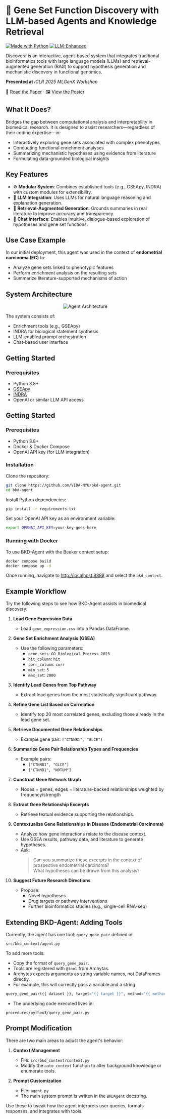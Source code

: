 # 🧬 Gene Set Function Discovery with LLM-based Agents and Knowledge Retrieval

[![Made with Python](https://img.shields.io/badge/Made%20with-Python-blue)](https://www.python.org/)
[![LLM-Enhanced](https://img.shields.io/badge/Powered%20by-LLMs-blueviolet)]()


Discovera is an interactive, agent-based system that integrates traditional bioinformatics tools with large language models (LLMs) and retrieval-augmented generation (RAG) to support hypothesis generation and mechanistic discovery in functional genomics.

**Presented at** *ICLR 2025 MLGenX Workshop*

🔗 [Read the Paper](https://openreview.net/pdf?id=mpvp5KP8fR) · 🖼️ [View the Poster](https://iclr.cc/media/PosterPDFs/ICLR%202025/37062.png?t=1746410988.3281965)


## What It Does?

Bridges the gap between computational analysis and interpretability in biomedical research. It is designed to assist researchers—regardless of their coding expertise—in:

- Interactively exploring gene sets associated with complex phenotypes  
- Conducting functional enrichment analyses  
- Summarizing mechanistic hypotheses using evidence from literature  
- Formulating data-grounded biological insights  

## Key Features

- ⚙️ **Modular System**: Combines established tools (e.g., GSEApy, INDRA) with custom modules for extensibility.  
- 📖 **LLM Integration**: Uses LLMs for natural language reasoning and explanation generation.  
- 🔎 **Retrieval-Augmented Generation**: Grounds summaries in real literature to improve accuracy and transparency.  
- 💬 **Chat Interface**: Enables intuitive, dialogue-based exploration of hypotheses and gene set functions.  

## Use Case Example

In our initial deployment, this agent was used in the context of **endometrial carcinoma (EC)** to:

- Analyze gene sets linked to phenotypic features  
- Perform enrichment analysis on the resulting sets  
- Summarize literature-supported mechanisms of action  

## System Architecture

<p align="center">
  <img src="images/system.svg" alt="Agent Architecture" />
</p>

The system consists of:
- Enrichment tools (e.g., GSEApy)  
- INDRA for biological statement synthesis  
- LLM-enabled prompt orchestration  
- Chat-based user interface  

## Getting Started

### Prerequisites

- Python 3.8+  
- [GSEApy](https://gseapy.readthedocs.io/)  
- [INDRA](https://indra.readthedocs.io/)  
- OpenAI or similar LLM API access

## Getting Started

### Prerequisites

- Python 3.8+
- Docker & Docker Compose
- OpenAI API key (for LLM integration)

### Installation

Clone the repository:

```bash
git clone https://github.com/VIDA-NYU/bkd-agent.git
cd bkd-agent
```

Install Python dependencies:
```bash
pip install -r requirements.txt
```

Set your OpenAI API key as an environment variable:
```bash
export OPENAI_API_KEY=your-key-goes-here
```

### Running with Docker

To use BKD-Agent with the Beaker context setup:

```bash
docker compose build
docker compose up -d
```

Once running, navigate to [http://localhost:8888](http://localhost:8888) and select the `bkd_context`.

## Example Workflow

Try the following steps to see how BKD-Agent assists in biomedical discovery:

1. **Load Gene Expression Data**  
   - Load `gene_expression.csv` into a Pandas DataFrame.

2. **Gene Set Enrichment Analysis (GSEA)**  
   - Use the following parameters:  
     - `gene_sets`: `GO_Biological_Process_2023`  
     - `hit_column`: `hit`  
     - `corr_column`: `corr`  
     - `min_set`: `5`  
     - `max_set`: `2000`

3. **Identify Lead Genes from Top Pathway**  
   - Extract lead genes from the most statistically significant pathway.

4. **Refine Gene List Based on Correlation**  
   - Identify top 20 most correlated genes, excluding those already in the lead gene set.

5. **Retrieve Documented Gene Relationships**  
   - Example gene pair: `["CTNNB1", "GLCE"]`

6. **Summarize Gene Pair Relationship Types and Frequencies**  
   - Example pairs:  
     - `["CTNNB1", "GLCE"]`  
     - `["CTNNB1", "NOTUM"]`

7. **Construct Gene Network Graph**  
   - Nodes = genes, edges = literature-backed relationships weighted by frequency/strength

8. **Extract Gene Relationship Excerpts**  
   - Retrieve textual evidence supporting the relationships.

9. **Contextualize Gene Relationships in Disease (Endometrial Carcinoma)**  
   - Analyze how gene interactions relate to the disease context.  
   - Use GSEA results, pathway data, and literature to generate hypotheses.  
   - Ask:  
     > Can you summarize these excerpts in the context of prospective endometrial carcinoma?  
     > What hypotheses can be drawn from this analysis?

10. **Suggest Future Research Directions**  
    - Propose:  
      - Novel hypotheses  
      - Drug targets or pathway interventions  
      - Further bioinformatics studies (e.g., single-cell RNA-seq)

## Extending BKD-Agent: Adding Tools

Currently, the agent has one tool: `query_gene_pair` defined in:

```
src/bkd_context/agent.py
```

To add more tools:

- Copy the format of `query_gene_pair`.
- Tools are registered with `@tool` from Archytas.
- Archytas expects arguments as string variable names, not DataFrames directly.
- For example, this will correctly pass a variable and a string:

```python
query_gene_pair({{ dataset }}, target="{{ target }}", method="{{ method }}")
```

- The underlying code executed lives in:

```
procedures/python3/query_gene_pair.py
```

## Prompt Modification

There are two main areas to adjust the agent's behavior:

1. **Context Management**  
   - File: `src/bkd_context/context.py`  
   - Modify the `auto_context` function to alter background knowledge or enumerate tools.

2. **Prompt Customization**  
   - File: `agent.py`  
   - The main system prompt is written in the `BKDAgent` docstring.

Use these to tweak how the agent interprets user queries, formats responses, and integrates with tools.

[^iclr]: Discovera was presented at the [ICLR 2025 MLGenX Workshop](https://mlgenx.github.io/) on April 27, 2025.



